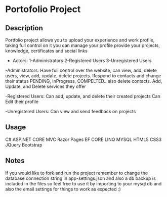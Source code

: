 # Portofolio Project

## Description

Portfolio project allows you to upload your experience and work profile, 
taking full control on it you can manage your profile provide your projects, 
knowledge, certificates and social links

- Actors:
1-Administrators
2-Registered Users
3-Unregistered Users

-Administrators:
Have full control over the website, can view, add, delete users, view, add, update, delete projects.
Respond to contacts and change their status PENDING, InProgress, COMPELTED.. also delete contacts.
Add, Update, and Delete services they offer

-Registered Users:
Can add, update, and delete their created projects 
Can Edit their profile

-Unregistered Users:
Can view and send feedback on projects 


## Usage
C# ASP.NET CORE MVC Razor Pages EF CORE LINQ MYSQL
HTML5 CSS3 JQuery Bootstrap 

## Notes
If you would like to fork and run the project remember to change the database connection string in app-settings.json
and also a db backup is included in the files so feel free to use it by importing to your mysql db
and also the email settings for things to work as expected :)
